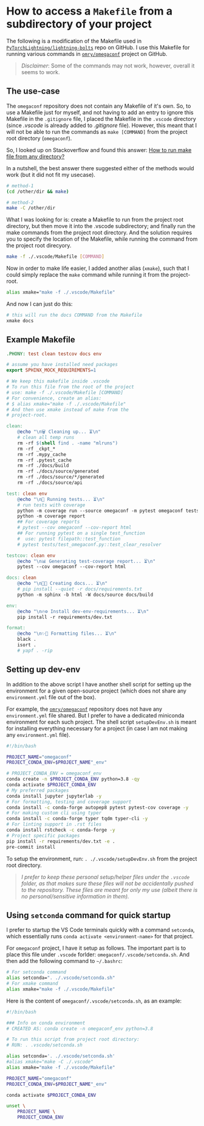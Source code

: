 # How to access a `Makefile` from a subdirectory of your project

The following is a modification of the Makefile used in 
[`PyTorchLightning/lightning-bolts`][#gh-repo-lightning_bolts] repo on GitHub.
I use this Makefile for running various commands in 
[`omry/omegaconf`][#gh-repo-omegaconf] project on GitHub. 

[#gh-repo-lightning_bolts]: https://github.com/PyTorchLightning/lightning-bolts
[#gh-repo-omegaconf]: https://github.com/omry/omegaconf/

> *Disclaimer*: Some of the commands may not work, however, overall it seems to work.

## The use-case

The `omegaconf` repository does not contain any Makefile of it's own. So, to use a Makefile 
just for myself, and not having to add an entry to ignore this Makefile in the `.gitignore` file, 
I placed the Makefile in the `.vscode` directory (since *.vscode* is already added to *.gitignore* file).
However, this meant that I will not be able to run the commands as `make [COMMAND]` from the 
project root directory (`omegaconf`). 

So, I looked up on Stackoverflow and found this answer: [How to run make file from any directory?][#soq]

[#soq]: https://superuser.com/questions/370575/how-to-run-make-file-from-any-directory/1258431

In a nutshell, the best answer there suggested either of the methods would work (but it did not fit my usecase).

```bash
# method-1
(cd /other/dir && make)

# method-2
make -C /other/dir
```

What I was looking for is: create a Makefile to run from the project root directory, but then move 
it into the .vscode subdirectory; and finally run the make commands from the project root directory. 
And the solution requires you to specify the location of the Makefile, while running the command 
from the project root direcyory.

```bash
make -f ./.vscode/Makefile [COMMAND]
```

Now in order to make life easier, I added another alias (`xmake`), such that I could simply replace the `make` 
command while running it from the project-root.

```bash
alias xmake="make -f ./.vscode/Makefile"
```

And now I can just do this:

```bash
# this will run the docs COMMAND from the Makefile
xmake docs
```

## Example Makefile

```makefile
.PHONY: test clean testcov docs env

# assume you have installed need packages
export SPHINX_MOCK_REQUIREMENTS=1

# We keep this makefile inside .vscode
# To run this file from the root of the project
# use: make -f ./.vscode/Makefile [COMMAND]
# For convenience, create an alias:
# $ alias xmake="make -f ./.vscode/Makefile"
# And then use xmake instead of make from the
# project-root.

clean:
	@echo "\n🗑️ Cleaning up... ⏳\n"
	# clean all temp runs
	rm -rf $(shell find . -name "mlruns")
	rm -rf _ckpt_*
	rm -rf .mypy_cache
	rm -rf .pytest_cache
	rm -rf ./docs/build
	rm -rf ./docs/source/generated
	rm -rf ./docs/source/*/generated
	rm -rf ./docs/source/api

test: clean env
	@echo "\n👀 Running tests... ⏳\n"
	# run tests with coverage
	python -m coverage run --source omegaconf -m pytest omegaconf tests -v
	python -m coverage report
	## For coverage reports
	# pytest --cov omegaconf --cov-report html
	## For running pytest on a single test_function
	#  use: pytest filepath::test_function
	# pytest tests/test_omegaconf.py::test_clear_resolver

testcov: clean env
	@echo "\n📊 Generating test-coverage report... ⏳\n"
	pytest --cov omegaconf --cov-report html

docs: clean
	@echo "\n📘📄 Creating docs... ⏳\n"
	# pip install --quiet -r docs/requirements.txt
	python -m sphinx -b html -W docs/source docs/build

env:
	@echo "\n🔥⚙️ Install dev-env-requirements... ⏳\n"
	pip install -r requirements/dev.txt

format:
	@echo "\n✨📐 Formatting files... ⏳\n"
	black .
	isort .
	# yapf . -rip

```


## Setting up dev-env

In addition to the above script I have another shell script for setting up the environment 
for a given open-source project (which does not share any `environment.yml` file out of the box).

For example, the [`omry/omegaconf`][#gh-repo-omegaconf] repository does not have any 
`environment.yml` file shared. But I prefer to have a dedicated miniconda environment 
for each such project. The shell script `setupDevEnv.sh` is meant for installing everything 
necessary for a project (in case I am not making any `environment.yml` file).

```sh
#!/bin/bash

PROJECT_NAME="omegaconf"
PROJECT_CONDA_ENV=$PROJECT_NAME"_env"

# PROJECT_CONDA_ENV = omegaconf_env
conda create -n $PROJECT_CONDA_ENV python=3.8 -qy
conda activate $PROJECT_CONDA_ENV
# My preferred packages
conda install jupyter jupyterlab -y
# For formatting, testing and coverage support
conda install -c conda-forge autopep8 pytest pytest-cov coverage -y
# For making custom cli using typer
conda install -c conda-forge typer tqdm typer-cli -y
# For linting support in .rst files
conda install rstcheck -c conda-forge -y
# Project specific packages
pip install -r requirements/dev.txt -e .
pre-commit install
```

To setup the environment, run: `. ./.vscode/setupDevEnv.sh` from the project root directory.

> *I prefer to keep these personal setup/helper files under the `.vscode` folder, as that makes 
sure these files will not be accidentally pushed to the repository. These files are meant for 
only my use (albeit there is no personal/sensitive information in them).*

## Using `setconda` command for quick startup

I prefer to startup the VS Code terminals quickly with a command `setconda`, which 
essentially runs `conda activate <environment-name>` for that project.

For `omegaconf` project, I have it setup as follows. The important part is to place 
this file under `.vscode` forlder: `omegaconf/.vscode/setconda.sh`. And then add the 
following command to `~/.bashrc`:

```sh
# For setconda command
alias setconda=". ./.vscode/setconda.sh"
# For xmake command
alias xmake="make -f ./.vscode/Makefile"
```

Here is the content of `omegaconf/.vscode/setconda.sh`, as an example:

```sh
#!/bin/bash

### Info on conda environment
# CREATED AS: conda create -n omegaconf_env python=3.8

# To run this script from project root directory:
# RUN: . .vscode/setconda.sh

alias setconda='. ./.vscode/setconda.sh'
#alias xmake="make -C ./.vscode"
alias xmake="make -f ./.vscode/Makefile"

PROJECT_NAME="omegaconf"
PROJECT_CONDA_ENV=$PROJECT_NAME"_env"

conda activate $PROJECT_CONDA_ENV

unset \
    PROJECT_NAME \
    PROJECT_CONDA_ENV

```
